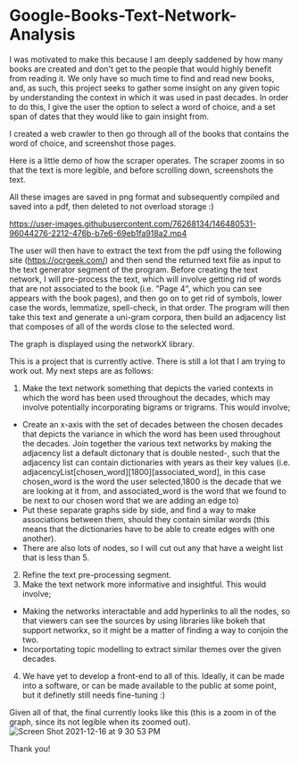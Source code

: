 # Google-Books-Text-Network-Analysis

I was motivated to make this because I am deeply saddened by how many books are created and don't get to the people that would highly benefit from reading it. We only have so much time to find and read new books, and, as such, this project seeks to gather some insight on any given topic by understanding the context in which it was used in past decades.  In order to do this, I give the user the option to select a word of choice, and a set span of dates that they would like to gain insight from.  

I created a web crawler to then go through all of the books that contains the word of choice, and screenshot those pages. 

Here is a little demo of how the scraper operates. The scraper zooms in so that the text is more legible, and before scrolling down, screenshots the text.

All these images are saved in png format and subsequently compiled and saved into a pdf, then deleted to not overload storage :) 

https://user-images.githubusercontent.com/76268134/146480531-96044276-2212-476b-b7e6-69eb1fa918a2.mp4



The user will then have to extract the text from the pdf using the following site (https://ocrgeek.com/) and then send the returned text file as input to the text generator segment of the program.  Before creating the text network, I will pre-process the text, which will involve getting rid of words that are not associated to the book (i.e. "Page 4", which you can see appears with the book pages), and then go on to get rid of symbols, lower case the words, lemmatize, spell-check, in that order.  The program will then take this text and generate a uni-gram corpora, then build an adjacency list that composes of all of the words close to the selected word.




The graph is displayed using the networkX library.

This is a project that is currently active. There is still a lot that I am trying to work out.
My next steps are as follows:
1. Make the text network something that depicts the varied contexts in which the word has been used throughout the decades, which may involve potentially incorporating bigrams or trigrams. This would involve;
  -  Create an x-axis with the set of decades between the chosen decades that depicts the variance in which the word has been used throughout the decades. Join
     together the various text networks by making the adjacency list a default dictonary that is double nested-, such that the adjacency list can contain     dictionaries with years as their key values (i.e. adjacencyList[chosen_word][1800][associated_word], in this case chosen_word is the word the user selected,1800 is the decade that we are looking at it from, and associated_word is the word that we found to be next to our chosen word that we are adding an edge to)
  -  Put these separate graphs side by side, and find a way to make associations between them, should they contain similar words (this means that the 
     dictionaries have to be able to create edges with one another).  
  - There are also lots of nodes, so I will cut out any that have a weight list that is less than 5.
2.  Refine the text pre-processing segment. 
4.  Make the text network more informative and insightful. This would involve;
  - Making the networks interactable and add hyperlinks to all the nodes, so that viewers can see the sources by using libraries like bokeh that support networkx, so it might be a matter of finding a way to conjoin the two.
  - Incorportating topic modelling to extract similar themes over the given decades.
4. We have yet to develop a front-end to all of this. Ideally, it can be made into a software, or can be made available to the public at some point, but it definetly still needs fine-tuning :)

Given all of that, the final currently looks like this (this is a zoom in of the graph, since its not legible when its zoomed out).
![Screen Shot 2021-12-16 at 9 30 53 PM](https://user-images.githubusercontent.com/76268134/146479265-25131b16-3df0-427c-8e21-084c9e267c5e.png)

Thank you!
